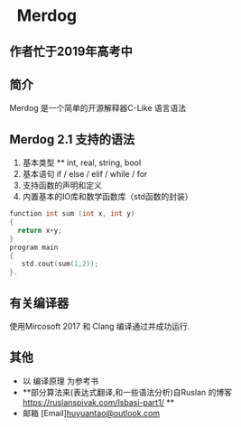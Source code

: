 
#   Merdog
## 作者忙于2019年高考中
## 简介
Merdog 是一个简单的开源解释器C-Like 语言语法
## Merdog 2.1 支持的语法
1. 基本类型 ** int, real, string, bool
2. 基本语句 if / else / elif / while / for
3. 支持函数的声明和定义
4. 内置基本的IO库和数学函数库（std函数的封装）
```c++
function int sum (int x, int y)
{
  return x+y;
}
program main
{
   std.cout(sum(1,2));
}.
```

## 有关编译器
使用Mircosoft 2017 和 Clang 编译通过并成功运行.

## 其他
* 以 编译原理 为参考书 
* **部分算法来(表达式翻译,和一些语法分析)自Ruslan 的博客 https://ruslanspivak.com/lsbasi-part1/ **
* 邮箱 [Email]huyuantao@outlook.com
